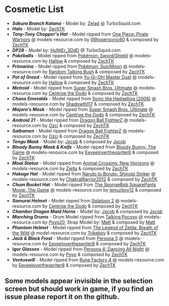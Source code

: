# Cosmetic List
+ ***Sakura Branch Katana*** - Model by: [Zelad](https://www.turbosquid.com/Search/Artists/Zelad) @ TurboSquid.com
+ ***Halo*** - Model by: [ZechTK](https://thunderstore.io/c/lethal-company/p/ZTK/)
+ ***Tony-Tony Chopper's Hat*** - Model ripped from [One Piece: Pirate Warriors](https://www.models-resource.com/playstation_3/onepiecepiratewarriors/) @ models-resource.com by [06hypersonic60](https://www.models-resource.com/submitter/06hypersonic60/) & composed by [ZechTK](https://thunderstore.io/c/lethal-company/p/ZTK/)
+ ***DP28*** - Model by: [HuNtEr_3DdD](https://www.turbosquid.com/Search/Artists/HuNtEr_3DdD) @ TurboSquid.com
+ ***Pokéballs*** - Model ripped from [Pokémon: Sword/Shield](https://www.models-resource.com/nintendo_switch/pokemonswordshield/) @ models-resource.com by [Hallow](https://www.models-resource.com/submitter/Hallow/) & composed by [ZechTK](https://thunderstore.io/c/lethal-company/p/ZTK/)
+ ***Primarina*** - Model ripped from [Pokémon: Sun/Moon](https://www.models-resource.com/3ds/pokemonsunmoon/) @ models-resource.com by [Random Talking Bush](https://www.models-resource.com/submitter/Random+Talking+Bush/) & composed by [ZechTK](https://thunderstore.io/c/lethal-company/p/ZTK/)
+ ***Pot of Greed*** - Model ripped from [Yu-Gi-Oh! Master Duel](https://www.models-resource.com/pc_computer/yugiohmasterduel/) @ models-resource.com by [Hallow](https://www.models-resource.com/submitter/Hallow/) & composed by [ZechTK](https://thunderstore.io/c/lethal-company/p/ZTK/)
+ ***Metroid*** - Model ripped from [Super Smash Bros. Ultimate](https://www.models-resource.com/nintendo_switch/supersmashbrosultimate/) @ models-resource.com by [Centrixe the Dodo](https://www.models-resource.com/submitter/Centrixe+the+Dodo/) & composed by [ZechTK](https://thunderstore.io/c/lethal-company/p/ZTK/)
+ ***Chaos Emeralds*** - Model ripped from [Sonic the Hedgehog (2006)](https://www.models-resource.com/xbox_360/sonicthehedgehog2006/) @ models-resource.com by [Shadowth117](https://www.models-resource.com/submitter/Shadowth117/) & composed by [ZechTK](https://thunderstore.io/c/lethal-company/p/ZTK/)
+ ***Majora's Mask*** - Model ripped from [Super Smash Bros. Ultimate](https://www.models-resource.com/nintendo_switch/supersmashbrosultimate/) @ models-resource.com by [Centrixe the Dodo](https://www.models-resource.com/submitter/Centrixe+the+Dodo/) & composed by [ZechTK](https://thunderstore.io/c/lethal-company/p/ZTK/)
+ ***Android 21*** - Model ripped from [Dragon Ball FighterZ](https://www.models-resource.com/pc_computer/dragonballfighterz/) @ models-resource.com by [Ozci](https://www.models-resource.com/submitter/Ozci/) & composed by [ZechTK](https://thunderstore.io/c/lethal-company/p/ZTK/)
+ ***Saibamen*** - Model ripped from [Dragon Ball FighterZ](https://www.models-resource.com/pc_computer/dragonballfighterz/) @ models-resource.com by [Ozci](https://www.models-resource.com/submitter/Ozci/) & composed by [ZechTK](https://thunderstore.io/c/lethal-company/p/ZTK/)
+ ***Tengu Mask*** - Model by: [Jxcob](https://steamcommunity.com/id/Britchers/) & composed by [Jxcob](https://steamcommunity.com/id/Britchers/)
+ ***Bloody Bunny Mask & Knife*** - Model ripped from [Bloody Bunny: The Game](https://www.models-resource.com/nintendo_switch/bloodybunnythegame/) @ models-resource.com by [Eeveeloverthespriter8](https://www.models-resource.com/submitter/Eeveeloverthespriter8/) & composed by [ZechTK](https://thunderstore.io/c/lethal-company/p/ZTK/)
+ ***Moai Statue*** - Model ripped from [Animal Crossing: New Horizons](https://www.models-resource.com/nintendo_switch/animalcrossingnewhorizons/) @ models-resource.com by [Ziella](https://www.models-resource.com/submitter/Ziella/) & composed by [ZechTK](https://thunderstore.io/c/lethal-company/p/ZTK/)
+ ***Hokage Hat*** - Model ripped from [Naruto to Boruto: Shinobi Striker](https://www.models-resource.com/pc_computer/narutotoborutoshinobistriker/) @ models-resource.com by [ChakraWarrior2012](https://www.models-resource.com/submitter/ChakraWarrior2012/) & composed by [ZechTK](https://thunderstore.io/c/lethal-company/p/ZTK/)
+ ***Chum Bucket Hat*** - Model ripped from [The SpongeBob SquarePants Movie: The Game](https://www.models-resource.com/pc_computer/thespongebobsquarepantsmovie/) @ models-resource.com by [lemurboy12](https://www.models-resource.com/submitter/lemurboy12/) & composed by [ZechTK](https://thunderstore.io/c/lethal-company/p/ZTK/)
+ ***Samurai Helmet*** - Model ripped from [Splatoon 2](https://www.models-resource.com/nintendo_switch/splatoon2/) @ models-resource.com by [Centrixe the Dodo](https://www.models-resource.com/submitter/Centrixe+the+Dodo/) & composed by [ZechTK](https://thunderstore.io/c/lethal-company/p/ZTK/)
+ ***Chamber Dragon Maid Horns*** - Model by: [Jxcob](https://steamcommunity.com/id/Britchers/) & composed by [Jxcob](https://steamcommunity.com/id/Britchers/)
+ ***Marching Drums*** - Drum Model ripped from [Talking Pocoyo](https://www.models-resource.com/mobile/talkingpocoyo/) @ models-resource.com by [Poyo20](https://www.models-resource.com/submitter/poyo20/), Strap Model by: [Matt](https://steamcommunity.com/profiles/76561198145516468/) & composed by [Matt](https://steamcommunity.com/profiles/76561198145516468/)
+ ***Phantom Helmet*** - Model ripped from [The Legend of Zelda: Breath of the Wild](https://www.models-resource.com/wii_u/thelegendofzeldabreathofthewild/) @ model-resource.com by [Trikeboy](https://www.models-resource.com/submitter/Trikeboy/) & composed by [ZechTK](https://thunderstore.io/c/lethal-company/p/ZTK/)
+ ***Jack & Black Frost*** - Model ripped from [Persona 5](https://www.models-resource.com/playstation_4/persona5/) @ models-resource.com by [Eeveeloverthespriter8](https://www.models-resource.com/submitter/Eeveeloverthespriter8/) & composed by [ZechTK](https://thunderstore.io/c/lethal-company/p/ZTK/)
+ ***Igor Glasses*** - Model ripped from [Persona 4: Dancing All Night](https://www.models-resource.com/playstation_vita/persona4dancingallnight/) @ models-resource.com by [Poyo](https://www.models-resource.com/submitter/Poyo/) & composed by [ZechTK](https://thunderstore.io/c/lethal-company/p/ZTK/)
+ ***Ventuswill*** - Model ripped from [Rune Factory 4](https://www.models-resource.com/3ds/runefactory4/) @ models-resource.com by [Eeveeloverthespriter8](https://www.models-resource.com/submitter/Eeveeloverthespriter8/) & composed by [ZechTK](https://thunderstore.io/c/lethal-company/p/ZTK/)
## Some models appear invisible in the selection screen but should work in game, if you find an issue please report it on the github.

